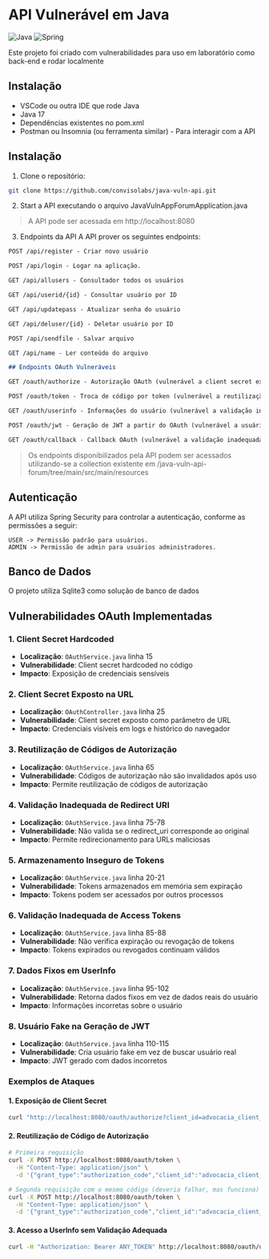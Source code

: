 # API Vulnerável em Java

![Java](https://img.shields.io/badge/java-%23ED8B00.svg?style=for-the-badge&logo=openjdk&logoColor=white)
![Spring](https://img.shields.io/badge/spring-%236DB33F.svg?style=for-the-badge&logo=spring&logoColor=white)

Este projeto foi criado com vulnerabilidades para uso em laboratório como back-end e rodar localmente

## Instalação
* VSCode ou outra IDE que rode Java
* Java 17
* Dependências existentes no pom.xml
* Postman ou Insomnia (ou ferramenta similar) - Para interagir com a API

## Instalação

1. Clone o repositório:

```bash
git clone https://github.com/convisolabs/java-vuln-api.git
```

2. Start a API executando o arquivo JavaVulnAppForumApplication.java
> A API pode ser acessada em http://localhost:8080

3. Endpoints da API
A API prover os seguintes endpoints:

```markdown
POST /api/register - Criar novo usuário

POST /api/login - Logar na aplicação.

GET /api/allusers - Consultador todos os usuários

GET /api/userid/{id} - Consultar usuário por ID

GET /api/updatepass - Atualizar senha do usuário

GET /api/deluser/{id} - Deletar usuário por ID

POST /api/sendfile - Salvar arquivo

GET /api/name - Ler conteúdo do arquivo

## Endpoints OAuth Vulneráveis

GET /oauth/authorize - Autorização OAuth (vulnerável a client secret exposto)

POST /oauth/token - Troca de código por token (vulnerável a reutilização de código)

GET /oauth/userinfo - Informações do usuário (vulnerável a validação inadequada)

POST /oauth/jwt - Geração de JWT a partir do OAuth (vulnerável a usuário fake)

GET /oauth/callback - Callback OAuth (vulnerável a validação inadequada)
```
> Os endpoints disponibilizados pela API podem ser acessados utilizando-se a collection existente em /java-vuln-api-forum/tree/main/src/main/resources

## Autenticação
A API utiliza Spring Security para controlar a autenticação, conforme as permissões a seguir:

```
USER -> Permissão padrão para usuários.
ADMIN -> Permissão de admin para usuários administradores.
```

## Banco de Dados
O projeto utiliza Sqlite3 como solução de banco de dados

## Vulnerabilidades OAuth Implementadas

### 1. Client Secret Hardcoded
- **Localização**: `OAuthService.java` linha 15
- **Vulnerabilidade**: Client secret hardcoded no código
- **Impacto**: Exposição de credenciais sensíveis

### 2. Client Secret Exposto na URL
- **Localização**: `OAuthController.java` linha 25
- **Vulnerabilidade**: Client secret exposto como parâmetro de URL
- **Impacto**: Credenciais visíveis em logs e histórico do navegador

### 3. Reutilização de Códigos de Autorização
- **Localização**: `OAuthService.java` linha 65
- **Vulnerabilidade**: Códigos de autorização não são invalidados após uso
- **Impacto**: Permite reutilização de códigos de autorização

### 4. Validação Inadequada de Redirect URI
- **Localização**: `OAuthService.java` linha 75-78
- **Vulnerabilidade**: Não valida se o redirect_uri corresponde ao original
- **Impacto**: Permite redirecionamento para URLs maliciosas

### 5. Armazenamento Inseguro de Tokens
- **Localização**: `OAuthService.java` linha 20-21
- **Vulnerabilidade**: Tokens armazenados em memória sem expiração
- **Impacto**: Tokens podem ser acessados por outros processos

### 6. Validação Inadequada de Access Tokens
- **Localização**: `OAuthService.java` linha 85-88
- **Vulnerabilidade**: Não verifica expiração ou revogação de tokens
- **Impacto**: Tokens expirados ou revogados continuam válidos

### 7. Dados Fixos em UserInfo
- **Localização**: `OAuthService.java` linha 95-102
- **Vulnerabilidade**: Retorna dados fixos em vez de dados reais do usuário
- **Impacto**: Informações incorretas sobre o usuário

### 8. Usuário Fake na Geração de JWT
- **Localização**: `OAuthService.java` linha 110-115
- **Vulnerabilidade**: Cria usuário fake em vez de buscar usuário real
- **Impacto**: JWT gerado com dados incorretos

### Exemplos de Ataques

#### 1. Exposição de Client Secret
```bash
curl "http://localhost:8080/oauth/authorize?client_id=advocacia_client_123&client_secret=super_secret_key&redirect_uri=http://evil.com&response_type=code&scope=read"
```

#### 2. Reutilização de Código de Autorização
```bash
# Primeira requisição
curl -X POST http://localhost:8080/oauth/token \
  -H "Content-Type: application/json" \
  -d '{"grant_type":"authorization_code","client_id":"advocacia_client_123","client_secret":"super_secret_key","code":"CODE_HERE","redirect_uri":"http://localhost:5173/oauth/callback"}'

# Segunda requisição com o mesmo código (deveria falhar, mas funciona)
curl -X POST http://localhost:8080/oauth/token \
  -H "Content-Type: application/json" \
  -d '{"grant_type":"authorization_code","client_id":"advocacia_client_123","client_secret":"super_secret_key","code":"SAME_CODE","redirect_uri":"http://localhost:5173/oauth/callback"}'
```

#### 3. Acesso a UserInfo sem Validação Adequada
```bash
curl -H "Authorization: Bearer ANY_TOKEN" http://localhost:8080/oauth/userinfo
```
